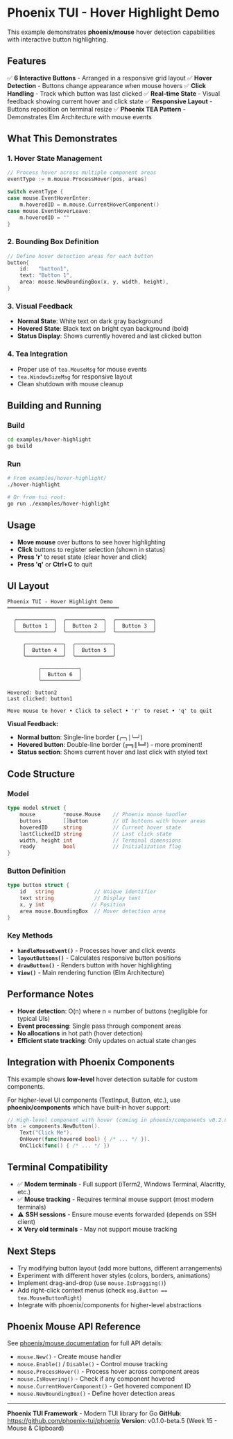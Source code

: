 # Phoenix TUI - Hover Highlight Demo

This example demonstrates **phoenix/mouse** hover detection capabilities with interactive button highlighting.

## Features

✅ **6 Interactive Buttons** - Arranged in a responsive grid layout
✅ **Hover Detection** - Buttons change appearance when mouse hovers
✅ **Click Handling** - Track which button was last clicked
✅ **Real-time State** - Visual feedback showing current hover and click state
✅ **Responsive Layout** - Buttons reposition on terminal resize
✅ **Phoenix TEA Pattern** - Demonstrates Elm Architecture with mouse events

## What This Demonstrates

### 1. Hover State Management
```go
// Process hover across multiple component areas
eventType := m.mouse.ProcessHover(pos, areas)

switch eventType {
case mouse.EventHoverEnter:
    m.hoveredID = m.mouse.CurrentHoverComponent()
case mouse.EventHoverLeave:
    m.hoveredID = ""
}
```

### 2. Bounding Box Definition
```go
// Define hover detection areas for each button
button{
    id:   "button1",
    text: "Button 1",
    area: mouse.NewBoundingBox(x, y, width, height),
}
```

### 3. Visual Feedback
- **Normal State**: White text on dark gray background
- **Hovered State**: Black text on bright cyan background (bold)
- **Status Display**: Shows currently hovered and last clicked button

### 4. Tea Integration
- Proper use of `tea.MouseMsg` for mouse events
- `tea.WindowSizeMsg` for responsive layout
- Clean shutdown with mouse cleanup

## Building and Running

### Build
```bash
cd examples/hover-highlight
go build
```

### Run
```bash
# From examples/hover-highlight/
./hover-highlight

# Or from tui root:
go run ./examples/hover-highlight
```

## Usage

- **Move mouse** over buttons to see hover highlighting
- **Click** buttons to register selection (shown in status)
- **Press 'r'** to reset state (clear hover and click)
- **Press 'q'** or **Ctrl+C** to quit

## UI Layout

```
Phoenix TUI - Hover Highlight Demo
════════════════════════════════════

  ╭────────────╮  ╭────────────╮  ╭────────────╮
  │  Button 1  │  │  Button 2  │  │  Button 3  │
  ╰────────────╯  ╰────────────╯  ╰────────────╯

     ╭────────────╮  ╭────────────╮
     │  Button 4  │  │  Button 5  │
     ╰────────────╯  ╰────────────╯

          ╭────────────╮
          │  Button 6  │
          ╰────────────╯

Hovered: button2
Last clicked: button1

Move mouse to hover • Click to select • 'r' to reset • 'q' to quit
```

**Visual Feedback:**
- **Normal button**: Single-line border (`╭─╮│╰─╯`)
- **Hovered button**: Double-line border (`╔═╗║╚═╝`) - more prominent!
- **Status section**: Shows current hover and last click with styled text

## Code Structure

### Model
```go
type model struct {
    mouse         *mouse.Mouse    // Phoenix mouse handler
    buttons       []button        // UI buttons with hover areas
    hoveredID     string          // Current hover state
    lastClickedID string          // Last click state
    width, height int             // Terminal dimensions
    ready         bool            // Initialization flag
}
```

### Button Definition
```go
type button struct {
    id   string             // Unique identifier
    text string             // Display text
    x, y int               // Position
    area mouse.BoundingBox  // Hover detection area
}
```

### Key Methods

- **`handleMouseEvent()`** - Processes hover and click events
- **`layoutButtons()`** - Calculates responsive button positions
- **`drawButton()`** - Renders button with hover highlighting
- **`View()`** - Main rendering function (Elm Architecture)

## Performance Notes

- **Hover detection**: O(n) where n = number of buttons (negligible for typical UIs)
- **Event processing**: Single pass through component areas
- **No allocations** in hot path (hover detection)
- **Efficient state tracking**: Only updates on actual state changes

## Integration with Phoenix Components

This example shows **low-level** hover detection suitable for custom components.

For higher-level UI components (TextInput, Button, etc.), use **phoenix/components** which have built-in hover support:

```go
// High-level component with hover (coming in phoenix/components v0.2.0)
btn := components.NewButton().
    Text("Click Me").
    OnHover(func(hovered bool) { /* ... */ }).
    OnClick(func() { /* ... */ })
```

## Terminal Compatibility

- ✅ **Modern terminals** - Full support (iTerm2, Windows Terminal, Alacritty, etc.)
- ✅ **Mouse tracking** - Requires terminal mouse support (most modern terminals)
- ⚠️ **SSH sessions** - Ensure mouse events forwarded (depends on SSH client)
- ❌ **Very old terminals** - May not support mouse tracking

## Next Steps

- Try modifying button layout (add more buttons, different arrangements)
- Experiment with different hover styles (colors, borders, animations)
- Implement drag-and-drop (use `mouse.IsDragging()`)
- Add right-click context menus (check `msg.Button == tea.MouseButtonRight`)
- Integrate with phoenix/components for higher-level abstractions

## Phoenix Mouse API Reference

See [phoenix/mouse documentation](../../mouse/README.md) for full API details:

- `mouse.New()` - Create mouse handler
- `mouse.Enable()` / `Disable()` - Control mouse tracking
- `mouse.ProcessHover()` - Process hover across component areas
- `mouse.IsHovering()` - Check if any component hovered
- `mouse.CurrentHoverComponent()` - Get hovered component ID
- `mouse.NewBoundingBox()` - Define hover detection areas

---

**Phoenix TUI Framework** - Modern TUI library for Go
**GitHub**: https://github.com/phoenix-tui/phoenix
**Version**: v0.1.0-beta.5 (Week 15 - Mouse & Clipboard)
